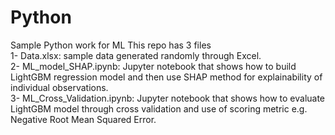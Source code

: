 # Python
Sample Python work for ML
This repo has 3 files <br /> 
1- Data.xlsx: sample data generated randomly through Excel. <br />
2- ML_model_SHAP.ipynb: Jupyter notebook that shows how to build LightGBM regression model and then use SHAP method for explainability of individual observations. <br />
3- ML_Cross_Validation.ipynb: Jupyter notebook that shows how to evaluate LightGBM model through cross validation and use of scoring metric e.g. Negative Root Mean Squared Error. <br />
